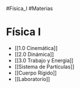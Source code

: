 #Física_I 
#Materias
# Física I
- [[1.0 Cinemática]]
- [[2.0 Dinámica]]
- [[3.0 Trabajo y Energia]]
- [[Sistema de Partículas]]
- [[Cuerpo Rígido]]
- [[Laboratorio]]
